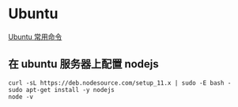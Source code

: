 # Ubuntu

[Ubuntu 常用命令](./basecommand.html)

## 在 ubuntu 服务器上配置 nodejs

```
curl -sL https://deb.nodesource.com/setup_11.x | sudo -E bash -
sudo apt-get install -y nodejs
node -v
```

